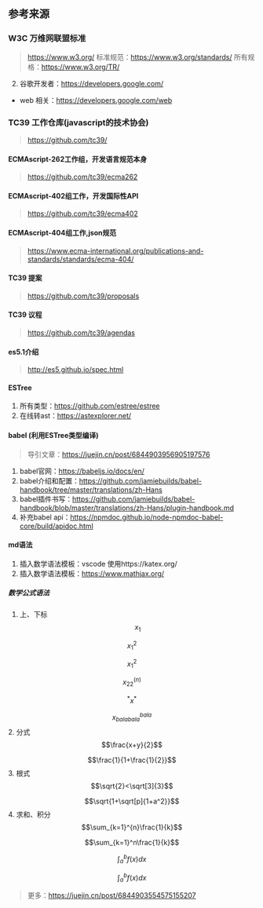 ## 参考来源
### W3C 万维网联盟标准
> https://www.w3.org/
> 标准规范：https://www.w3.org/standards/
> 所有规格：https://www.w3.org/TR/

2. 谷歌开发者：https://developers.google.com/

- web 相关：https://developers.google.com/web



### TC39 工作仓库(javascript的技术协会)
> https://github.com/tc39/

#### ECMAscript-262工作组，开发语言规范本身
> https://github.com/tc39/ecma262

#### ECMAscript-402组工作，开发国际性API
> https://github.com/tc39/ecma402

#### ECMAscript-404组工作,json规范
> https://www.ecma-international.org/publications-and-standards/standards/ecma-404/

#### TC39 提案
> https://github.com/tc39/proposals

#### TC39 议程
> https://github.com/tc39/agendas


#### es5.1介绍
> http://es5.github.io/spec.html


#### ESTree
1. 所有类型：https://github.com/estree/estree
2. 在线转ast：https://astexplorer.net/

#### babel (利用ESTree类型编译)
> 导引文章：https://juejin.cn/post/6844903956905197576
1. babel官网：https://babeljs.io/docs/en/
2. babel介绍和配置：https://github.com/jamiebuilds/babel-handbook/tree/master/translations/zh-Hans
3. babel插件书写：https://github.com/jamiebuilds/babel-handbook/blob/master/translations/zh-Hans/plugin-handbook.md
4. 补充babel api：https://npmdoc.github.io/node-npmdoc-babel-core/build/apidoc.html




#### md语法
1. 插入数学语法模板：vscode 使用https://katex.org/
2. 插入数学语法模板：https://www.mathjax.org/

##### 数学公式语法
1. 上、下标
$$x_1$$

$$x_1^2$$

$$x^2_1$$

$$x_{22}^{(n)}$$

$${}^*x^*$$

$$x_{balabala}^{bala}$$
2. 分式
$$\frac{x+y}{2}$$

$$\frac{1}{1+\frac{1}{2}}$$
3. 根式
$$\sqrt{2}<\sqrt[3]{3}$$

$$\sqrt{1+\sqrt[p]{1+a^2}}$$
4. 求和、积分
$$\sum_{k=1}^{n}\frac{1}{k}$$

$$\sum_{k=1}^n\frac{1}{k}$$

$$\int_a^b f(x)dx$$

$$\int_a^b f(x)dx$$

> 更多：https://juejin.cn/post/6844903554575155207
